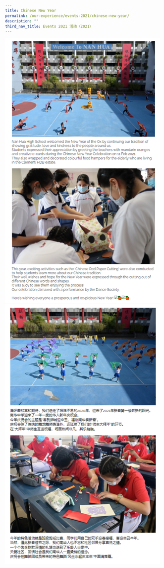```yaml
---
title: Chinese New Year
permalink: /our-experience/events-2021/chinese-new-year/
description: ""
third_nav_title: Events 2021 活动（2021）
---
```


<img src="/images/cny1.png" 
         style="width:500px"
	/>
<br>
<img src="/images/cny2.png" 
         style="width:500px"
	/>
<br>
